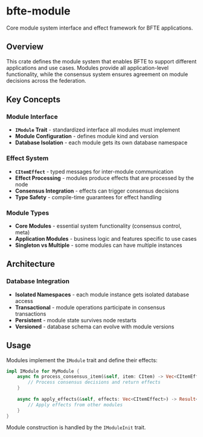 # bfte-module

Core module system interface and effect framework for BFTE applications.

## Overview

This crate defines the module system that enables BFTE to support different applications and use cases. Modules provide all application-level functionality, while the consensus system ensures agreement on module decisions across the federation.

## Key Concepts

### Module Interface
- **`IModule` Trait** - standardized interface all modules must implement
- **Module Configuration** - defines module kind and version
- **Database Isolation** - each module gets its own database namespace

### Effect System
- **`CItemEffect`** - typed messages for inter-module communication
- **Effect Processing** - modules produce effects that are processed by the node
- **Consensus Integration** - effects can trigger consensus decisions
- **Type Safety** - compile-time guarantees for effect handling

### Module Types
- **Core Modules** - essential system functionality (consensus control, meta)
- **Application Modules** - business logic and features specific to use cases
- **Singleton vs Multiple** - some modules can have multiple instances

## Architecture

### Database Integration
- **Isolated Namespaces** - each module instance gets isolated database access
- **Transactional** - module operations participate in consensus transactions
- **Persistent** - module state survives node restarts
- **Versioned** - database schema can evolve with module versions

## Usage

Modules implement the `IModule` trait and define their effects:

```rust
impl IModule for MyModule {
    async fn process_consensus_item(&self, item: CItem) -> Vec<CItemEffect> {
        // Process consensus decisions and return effects
    }
    
    async fn apply_effects(&self, effects: Vec<CItemEffect>) -> Result<()> {
        // Apply effects from other modules
    }
}
```


Module construction is handled by the `IModuleInit` trait.
